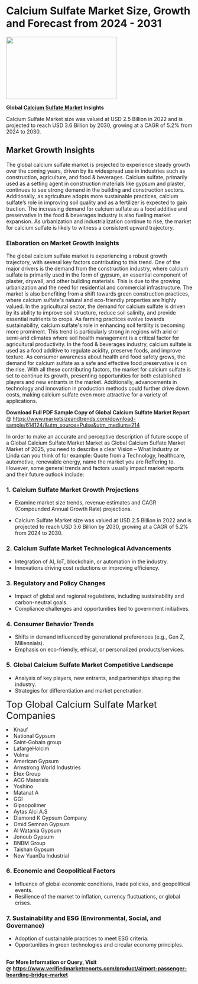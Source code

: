 <H1>Calcium Sulfate Market Size, Growth and Forecast from 2024 - 2031</H1><img class="aligncenter size-medium wp-image-584254" src="https://thirdeyenews.in/wp-content/uploads/2024/09/Global-Market-Research-300x168.jpeg" alt="" width="300" height="168" /><p><strong>Global&nbsp;<a href="https://www.marketsizeandtrends.com/download-sample/614124/&amp;utm_source=Pulse&amp;utm_medium=214">Calcium Sulfate Market</a> Insights</strong></p><p>Calcium Sulfate Market size was valued at USD 2.5 Billion in 2022 and is projected to reach USD 3.6 Billion by 2030, growing at a CAGR of 5.2% from 2024 to 2030.</p><p><h2>Market Growth Insights</h2> The global calcium sulfate market is projected to experience steady growth over the coming years, driven by its widespread use in industries such as construction, agriculture, and food & beverages. Calcium sulfate, primarily used as a setting agent in construction materials like gypsum and plaster, continues to see strong demand in the building and construction sectors. Additionally, as agriculture adopts more sustainable practices, calcium sulfate’s role in improving soil quality and as a fertilizer is expected to gain traction. The increasing demand for calcium sulfate as a food additive and preservative in the food & beverages industry is also fueling market expansion. As urbanization and industrialization continue to rise, the market for calcium sulfate is likely to witness a consistent upward trajectory. <h3>Elaboration on Market Growth Insights</h3> The global calcium sulfate market is experiencing a robust growth trajectory, with several key factors contributing to this trend. One of the major drivers is the demand from the construction industry, where calcium sulfate is primarily used in the form of gypsum, an essential component of plaster, drywall, and other building materials. This is due to the growing urbanization and the need for residential and commercial infrastructure. The market is also benefiting from a shift towards green construction practices, where calcium sulfate's natural and eco-friendly properties are highly valued. In the agricultural sector, the demand for calcium sulfate is driven by its ability to improve soil structure, reduce soil salinity, and provide essential nutrients to crops. As farming practices evolve towards sustainability, calcium sulfate's role in enhancing soil fertility is becoming more prominent. This trend is particularly strong in regions with arid or semi-arid climates where soil health management is a critical factor for agricultural productivity. In the food & beverages industry, calcium sulfate is used as a food additive to regulate acidity, preserve foods, and improve texture. As consumer awareness about health and food safety grows, the demand for calcium sulfate as a safe and effective food preservative is on the rise. With all these contributing factors, the market for calcium sulfate is set to continue its growth, presenting opportunities for both established players and new entrants in the market. Additionally, advancements in technology and innovation in production methods could further drive down costs, making calcium sulfate even more attractive for a variety of applications. </p><p><span class=""><strong>Download Full PDF Sample Copy of Global Calcium Sulfate Market Report</strong> @ <a href="https://www.marketsizeandtrends.com/download-sample/614124/&amp;utm_source=Pulse&amp;utm_medium=214" target="_blank">https://www.marketsizeandtrends.com/download-sample/614124/&amp;utm_source=Pulse&amp;utm_medium=214</a></span></p><p>In order to make an accurate and perceptive description of future scope of a Global&nbsp;Calcium Sulfate Market Market as Global&nbsp;Calcium Sulfate Market Market of 2025, you need to describe a clear Vision &ndash; What Industry or Linda can you think of for example: Quote from a Technology, healthcare, automotive, renewable energy, name the market you are Reffering to. However, some general trends and factors usually impact market reports and their future outlook include:</p><h3>1.&nbsp;<strong>Calcium Sulfate Market Growth Projections</strong></h3><ul><li>Examine market size trends, revenue estimates and CAGR (Compounded Annual Growth Rate) projections.</li><li><p>Calcium Sulfate Market size was valued at USD 2.5 Billion in 2022 and is projected to reach USD 3.6 Billion by 2030, growing at a CAGR of 5.2% from 2024 to 2030.</p></li></ul><h3>2.&nbsp;<strong>Calcium Sulfate Market Technological Advancements</strong></h3><ul><li>Integration of AI, IoT, blockchain, or automation in the industry.</li><li>Innovations driving cost reductions or improving efficiency.</li></ul><h3>3.&nbsp;<strong>Regulatory and Policy Changes</strong></h3><ul><li>Impact of global and regional regulations, including sustainability and carbon-neutral goals.</li><li>Compliance challenges and opportunities tied to government initiatives.</li></ul><h3>4.&nbsp;<strong>Consumer Behavior Trends</strong></h3><ul><li>Shifts in demand influenced by generational preferences (e.g., Gen Z, Millennials).</li><li>Emphasis on eco-friendly, ethical, or personalized products/services.</li></ul><h3>5.&nbsp;<strong>Global Calcium Sulfate Market Competitive Landscape</strong></h3><ul><li>Analysis of key players, new entrants, and partnerships shaping the industry.</li><li>Strategies for differentiation and market penetration.</li></ul><p data-pm-slice="1 1 []"><span style="color: inherit; font-family: inherit; font-size: 25px;">Top Global Calcium Sulfate Market Companies</span></p><div class="" data-test-id=""><p><li> Knauf</li><li> National Gypsum</li><li> Saint-Gobain group</li><li> LafargeHolcim</li><li> Volma</li><li> American Gypsum</li><li> Armstrong World Industries</li><li> Etex Group</li><li> ACG Materials</li><li> Yoshino</li><li> Matanat A</li><li> GGI</li><li> Gipsopolimer</li><li> Aytas Alci A.S</li><li> Diamond K Gypsum Company</li><li> Omid Semnan Gypsum</li><li> Al Watania Gypsum</li><li> Jonoub Gypsum</li><li> BNBM Group</li><li> Taishan Gypsum</li><li> New YuanDa Industrial</li></p></div><h3>6.&nbsp;<strong>Economic and Geopolitical Factors</strong></h3><ul><li>Influence of global economic conditions, trade policies, and geopolitical events.</li><li>Resilience of the market to inflation, currency fluctuations, or global crises.</li></ul><h3>7.&nbsp;<strong>Sustainability and ESG (Environmental, Social, and Governance)</strong></h3><ul><li>Adoption of sustainable practices to meet ESG criteria.</li><li>Opportunities in green technologies and circular economy principles.</li></ul><h2><strong style="font-size: 14px;">For More Information or Query, Visit @&nbsp;</strong><a style="background-color: #ffffff; font-size: 14px;" href="https://www.marketsizeandtrends.com/report/calcium-sulfate-market/" target="_blank">https://www.verifiedmarketreports.com/product/airport-passenger-boarding-bridge-market</a></h2>
